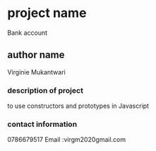  # project name
 Bank account

 ## author name
 Virginie Mukantwari

 ### description of project
to use constructors and prototypes in Javascript
 ### contact information
 0786679517
 Email :virgm2020gmail.com